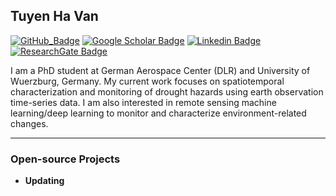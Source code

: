 ## Tuyen Ha Van

[![GitHub_Badge](https://img.shields.io/github/followers/tuyenhavan?style=social)](https://github.com/tuyenhavan?tab=followers)
[![Google Scholar Badge](https://img.shields.io/badge/Google-scholar-bluegray)](https://scholar.google.com/citations?user=5DBgVpUAAAAJ&hl=en)
[![Linkedin Badge](https://img.shields.io/badge/My-LinkeIn-blue)](https://www.linkedin.com/in/tuyen-ha-van-435856128/)
[![ResearchGate Badge](https://img.shields.io/badge/My-ResearchGate-yellow)](https://www.researchgate.net/profile/Tuyen-Ha/research)

I am a PhD student at German Aerospace Center (DLR) and University of Wuerzburg, Germany. My current work focuses on spatiotemporal characterization and monitoring of drought hazards using earth observation time-series data. I am also interested in remote sensing machine learning/deep learning to monitor and characterize environment-related changes. 

--- 

### Open-source Projects

- **Updating**

